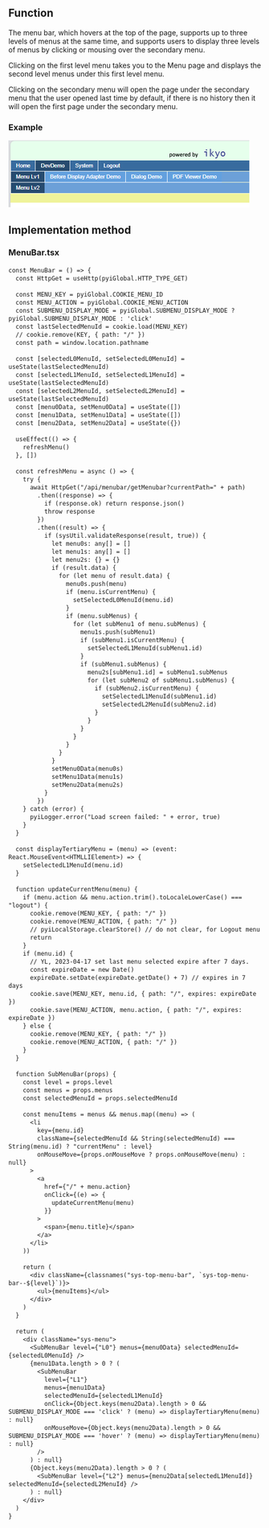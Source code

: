 ## Function

The menu bar, which hovers at the top of the page, supports up to three levels
of menus at the same time, and supports users to display three levels of menus
by clicking or mousing over the secondary menu.

Clicking on the first level menu takes you to the Menu page and displays the
second level menus under this first level menu.

Clicking on the secondary menu will open the page under the secondary menu
that the user opened last time by default, if there is no history then it will
open the first page under the secondary menu.

### Example

[![MenuBar.png](images/MenuBar.png)](images/MenuBar.png)

## Implementation method

### MenuBar.tsx

    
    
    const MenuBar = () => {
      const HttpGet = useHttp(pyiGlobal.HTTP_TYPE_GET)
    
      const MENU_KEY = pyiGlobal.COOKIE_MENU_ID
      const MENU_ACTION = pyiGlobal.COOKIE_MENU_ACTION
      const SUBMENU_DISPLAY_MODE = pyiGlobal.SUBMENU_DISPLAY_MODE ? pyiGlobal.SUBMENU_DISPLAY_MODE : 'click'
      const lastSelectedMenuId = cookie.load(MENU_KEY)
      // cookie.remove(KEY, { path: "/" })
      const path = window.location.pathname
    
      const [selectedL0MenuId, setSelectedL0MenuId] = useState(lastSelectedMenuId)
      const [selectedL1MenuId, setSelectedL1MenuId] = useState(lastSelectedMenuId)
      const [selectedL2MenuId, setSelectedL2MenuId] = useState(lastSelectedMenuId)
      const [menu0Data, setMenu0Data] = useState([])
      const [menu1Data, setMenu1Data] = useState([])
      const [menu2Data, setMenu2Data] = useState({})
    
      useEffect(() => {
        refreshMenu()
      }, [])
    
      const refreshMenu = async () => {
        try {
          await HttpGet("/api/menubar/getMenubar?currentPath=" + path)
            .then((response) => {
              if (response.ok) return response.json()
              throw response
            })
            .then((result) => {
              if (sysUtil.validateResponse(result, true)) {
                let menu0s: any[] = []
                let menu1s: any[] = []
                let menu2s: {} = {}
                if (result.data) {
                  for (let menu of result.data) {
                    menu0s.push(menu)
                    if (menu.isCurrentMenu) {
                      setSelectedL0MenuId(menu.id)
                    }
                    if (menu.subMenus) {
                      for (let subMenu1 of menu.subMenus) {
                        menu1s.push(subMenu1)
                        if (subMenu1.isCurrentMenu) {
                          setSelectedL1MenuId(subMenu1.id)
                        }
                        if (subMenu1.subMenus) {
                          menu2s[subMenu1.id] = subMenu1.subMenus
                          for (let subMenu2 of subMenu1.subMenus) {
                            if (subMenu2.isCurrentMenu) {
                              setSelectedL1MenuId(subMenu1.id)
                              setSelectedL2MenuId(subMenu2.id)
                            }
                          }
                        }
                      }
                    }
                  }
                }
                setMenu0Data(menu0s)
                setMenu1Data(menu1s)
                setMenu2Data(menu2s)
              }
            })
        } catch (error) {
          pyiLogger.error("Load screen failed: " + error, true)
        }
      }
    
      const displayTertiaryMenu = (menu) => (event: React.MouseEvent<HTMLLIElement>) => {
        setSelectedL1MenuId(menu.id)
      }
    
      function updateCurrentMenu(menu) {
        if (menu.action && menu.action.trim().toLocaleLowerCase() === "logout") {
          cookie.remove(MENU_KEY, { path: "/" })
          cookie.remove(MENU_ACTION, { path: "/" })
          // pyiLocalStorage.clearStore() // do not clear, for Logout menu
          return
        }
        if (menu.id) {
          // YL, 2023-04-17 set last menu selected expire after 7 days.
          const expireDate = new Date()
          expireDate.setDate(expireDate.getDate() + 7) // expires in 7 days
          cookie.save(MENU_KEY, menu.id, { path: "/", expires: expireDate })
          cookie.save(MENU_ACTION, menu.action, { path: "/", expires: expireDate })
        } else {
          cookie.remove(MENU_KEY, { path: "/" })
          cookie.remove(MENU_ACTION, { path: "/" })
        }
      }
    
      function SubMenuBar(props) {
        const level = props.level
        const menus = props.menus
        const selectedMenuId = props.selectedMenuId
    
        const menuItems = menus && menus.map((menu) => (
          <li
            key={menu.id}
            className={selectedMenuId && String(selectedMenuId) === String(menu.id) ? "currentMenu" : level}
            onMouseMove={props.onMouseMove ? props.onMouseMove(menu) : null}
          >
            <a
              href={"/" + menu.action}
              onClick={(e) => {
                updateCurrentMenu(menu)
              }}
            >
              <span>{menu.title}</span>
            </a>
          </li>
        ))
    
        return (
          <div className={classnames("sys-top-menu-bar", `sys-top-menu-bar--${level}`)}>
            <ul>{menuItems}</ul>
          </div>
        )
      }
    
      return (
        <div className="sys-menu">
          <SubMenuBar level={"L0"} menus={menu0Data} selectedMenuId={selectedL0MenuId} />
          {menu1Data.length > 0 ? (
            <SubMenuBar
              level={"L1"}
              menus={menu1Data}
              selectedMenuId={selectedL1MenuId}
              onClick={Object.keys(menu2Data).length > 0 && SUBMENU_DISPLAY_MODE === 'click' ? (menu) => displayTertiaryMenu(menu) : null}
              onMouseMove={Object.keys(menu2Data).length > 0 && SUBMENU_DISPLAY_MODE === 'hover' ? (menu) => displayTertiaryMenu(menu) : null}
            />
          ) : null}
          {Object.keys(menu2Data).length > 0 ? (
            <SubMenuBar level={"L2"} menus={menu2Data[selectedL1MenuId]} selectedMenuId={selectedL2MenuId} />
          ) : null}
        </div>
      )
    }
    

